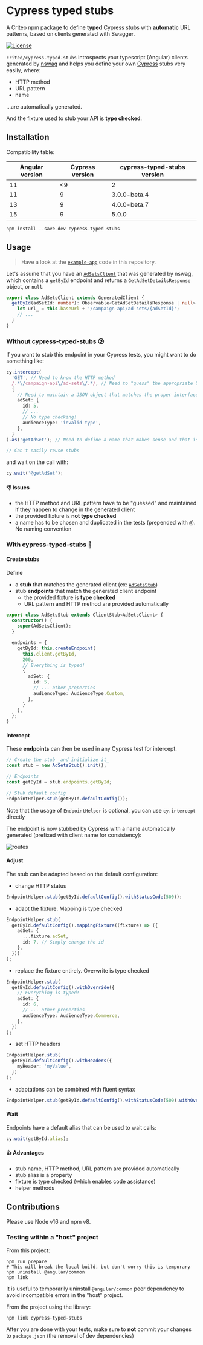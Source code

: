 # Cypress typed stubs

A Criteo npm package to define **typed** Cypress stubs with **automatic** URL patterns,
based on clients generated with Swagger.

[![License](https://img.shields.io/badge/license-apache-blue.svg)](LICENSE)

`criteo/cypress-typed-stubs` introspects your typescript (Angular) clients generated
by [nswag](https://elanderson.net/2019/12/using-nswag-to-generate-angular-client-for-an-asp-net-core-3-api/)
and helps you define your own [Cypress](https://www.cypress.io/) stubs very easily, where:

- HTTP method
- URL pattern
- name

...are automatically generated.

And the fixture used to stub your API is **type checked**.

## Installation

Compatibility table:

| Angular version | Cypress version | cypress-typed-stubs version |
| --------------- | --------------- | --------------------------- |
| 11              | <9              | 2                           |
| 11              | 9               | 3.0.0-beta.4                |
| 13              | 9               | 4.0.0-beta.7                |
| 15              | 9               | 5.0.0                       |

```shell
npm install --save-dev cypress-typed-stubs
```

## Usage

> Have a look at the [`example-app`](example-app) code in this repository.

Let's assume that you have an [`AdSetsClient`](./example-app/src/client-generated-by-nswag.ts)
that was generated by nswag, which contains a `getById` endpoint and returns a `GetAdSetDetailsResponse` object,
or `null`.

```typescript
export class AdSetsClient extends GeneratedClient {
  getById(adSetId: number): Observable<GetAdSetDetailsResponse | null> {
    let url_ = this.baseUrl + '/campaign-api/ad-sets/{adSetId}';
    // ...
  }
}
```

### Without cypress-typed-stubs 😕

If you want to stub this endpoint in your Cypress tests, you might want to do something like:

```typescript
cy.intercept(
  'GET', // Need to know the HTTP method
  /.*\/campaign-api\/ad-sets\/.*/, // Need to "guess" the appropriate URL regex
  {
    // Need to maintain a JSON object that matches the proper interface
    adSet: {
      id: 5,
      // ...
      // No type checking!
      audienceType: 'invalid type',
    },
  }
).as('getAdSet'); // Need to define a name that makes sense and that is reused throughout the tests

// Can't easily reuse stubs
```

and wait on the call with:

```typescript
cy.wait('@getAdSet');
```

#### 👎 Issues

- the HTTP method and URL pattern have to be "guessed" and maintained if they happen to change in the generated client
- the provided fixture is **not type checked**
- a name has to be chosen and duplicated in the tests (prepended with `@`). No naming convention

### With cypress-typed-stubs 🤩

#### Create stubs

Define

- a **stub** that matches the generated client
  (ex: [`AdSetsStub`](./example-app/cypress/support/ad-sets.stub.ts))
- stub **endpoints** that match the generated client endpoint
  - the provided fixture is **type checked**
  - URL pattern and HTTP method are provided automatically

```typescript
export class AdSetsStub extends ClientStub<AdSetsClient> {
  constructor() {
    super(AdSetsClient);
  }

  endpoints = {
    getById: this.createEndpoint(
      this.client.getById,
      200,
      // Everything is typed!
      {
        adSet: {
          id: 5,
          // ... other properties
          audienceType: AudienceType.Custom,
        },
      }
    ),
  };
}
```

#### Intercept

These **endpoints** can then be used in any Cypress test for intercept.

```typescript
// Create the stub _and initialize it_
const stub = new AdSetsStub().init();

// Endpoints
const getById = stub.endpoints.getById;

// Stub default config
EndpointHelper.stub(getById.defaultConfig());
```

Note that the usage of `EndpointHelper` is optional,
you can use `cy.intercept` directly

The endpoint is now stubbed by Cypress with a name automatically generated
(prefixed with client name for consistency):

![routes](routes.png)

#### Adjust

The stub can be adapted based on the default configuration:

- change HTTP status

```typescript
EndpointHelper.stub(getById.defaultConfig().withStatusCode(500));
```

- adapt the fixture. Mapping is type checked

```typescript
EndpointHelper.stub(
  getById.defaultConfig().mappingFixture((fixture) => ({
    adSet: {
      ...fixture.adSet,
      id: 7, // Simply change the id
    },
  }))
);
```

- replace the fixture entirely. Overwrite is type checked

```typescript
EndpointHelper.stub(
  getById.defaultConfig().withOverride({
    // Everything is typed!
    adSet: {
      id: 6,
      // ... other properties
      audienceType: AudienceType.Commerce,
    },
  })
);
```

- set HTTP headers

```typescript
EndpointHelper.stub(
  getById.defaultConfig().withHeaders({
    myHeader: 'myValue',
  })
);
```

- adaptations can be combined with fluent syntax

```typescript
EndpointHelper.stub(getById.defaultConfig().withStatusCode(500).withOverride({}).withHeaders({ traceId: '12345' }));
```

#### Wait

Endpoints have a default alias that can be used to wait calls:

```typescript
cy.wait(getById.alias);
```

#### 👍 Advantages

- stub name, HTTP method, URL pattern are provided automatically
- stub alias is a property
- fixture is type checked (which enables code assistance)
- helper methods

## Contributions

Please use Node v16 and npm v8.

### Testing within a "host" project

From this project:

```shell
npm run prepare
# This will break the local build, but don't worry this is temporary
npm uninstall @angular/common
npm link
```

It is useful to temporarily uninstall `@angular/common` peer dependency to avoid incompatible errors in the "host"
project.

From the project using the library:

```shell
npm link cypress-typed-stubs
```

After you are done with your tests, make sure to **not** commit your changes to `package.json` (the removal of dev
dependencies)
